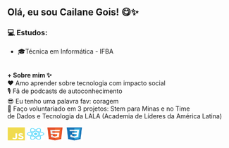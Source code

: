 
 ## Olá, eu sou Cailane Gois! 😋✨

<h3> 💻 Estudos: </h3>
<ul>
  <li> 🎓Técnica em Informática - IFBA </li>
</ul> 
<br/>
<b> + Sobre mim ✨ </b>  <br/>
❤️ Amo aprender sobre tecnologia com impacto social <br/>
🎙️ Fã de podcasts de autoconhecimento <br/>
😎 Eu tenho uma palavra fav: coragem <br/>
🫰 Faço voluntariado em 3 projetos: Stem para Minas e no Time <br/>
de Dados e Tecnologia da LALA (Academia de Líderes da América Latina) <br/>


<div style="display: inline_block"><br>
  <img align="center" alt="Cailane-Js" height="30" width="40" src="https://raw.githubusercontent.com/devicons/devicon/master/icons/javascript/javascript-plain.svg">
  <img align="center" alt="Cailane-React" height="30" width="40" src="https://raw.githubusercontent.com/devicons/devicon/master/icons/react/react-original.svg">
  <img align="center" alt="Cailane-HTML" height="30" width="40" src="https://raw.githubusercontent.com/devicons/devicon/master/icons/html5/html5-original.svg">
  <img align="center" alt="Cailane-CSS" height="30" width="40" src="https://raw.githubusercontent.com/devicons/devicon/master/icons/css3/css3-original.svg">
</div>




